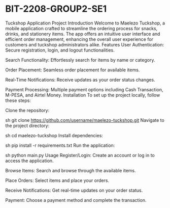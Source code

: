 # BIT-2208-GROUP2-SE1
Tuckshop Application Project
Introduction
Welcome to Maelezo Tuckshop, a mobile application crafted to streamline the ordering process for snacks, drinks, and stationery items. The app offers an intuitive user interface and efficient order management, enhancing the overall user experience for customers and tuckshop administrators alike.
Features
User Authentication: Secure registration, login, and logout functionalities.

Search Functionality: Effortlessly search for items by name or category.

Order Placement: Seamless order placement for available items.

Real-Time Notifications: Receive updates as your order status changes.

Payment Processing: Multiple payment options including Cash Transaction, M-PESA, and Airtel Money.
Installation
To set up the project locally, follow these steps:

Clone the repository:

sh
git clone https://github.com/username/maelezo-tuckshop.git
Navigate to the project directory:

sh
cd maelezo-tuckshop
Install dependencies:

sh
pip install -r requirements.txt
Run the application:

sh
python main.py
Usage
Register/Login: Create an account or log in to access the application.

Browse Items: Search and browse through the available items.

Place Orders: Select items and place your orders.

Receive Notifications: Get real-time updates on your order status.

Payment: Choose a payment method and complete the transaction.

